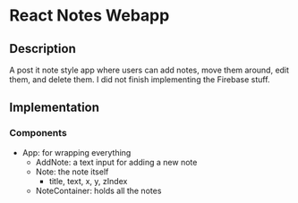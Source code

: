 # React Notes Webapp

## Description  
A post it note style app where users can add notes, move them around, edit them, and delete them.
I did not finish implementing the Firebase stuff.

## Implementation
### Components
* App: for wrapping everything
  * AddNote: a text input for adding a new note
  * Note: the note itself
    * title, text, x, y, zIndex    
  * NoteContainer: holds all the notes
